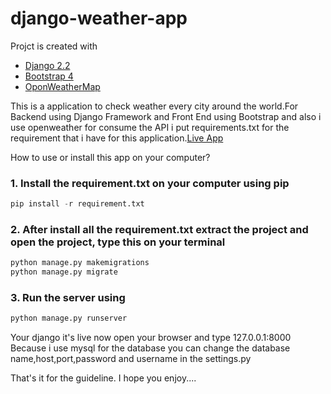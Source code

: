 # django-weather-app

Projct is created with
* [Django 2.2](https://docs.djangoproject.com/en/2.2/)
* [Bootstrap 4](https://getbootstrap.com/)
* [OponWeatherMap](https://openweathermap.org/)

This is a application to check weather every city around the world.For Backend using Django Framework and Front End using Bootstrap and also i use openweather for consume the API
i put requirements.txt for the requirement that i have for this application.[Live App](https://dimasyot.pythonanywhere.com/)

How to use or install this app on your computer?
### 1. Install the requirement.txt on your computer using pip

```python
pip install -r requirement.txt
```

### 2.  After install all the requirement.txt extract the project and open the project, type this on your terminal 
```python
python manage.py makemigrations
python manage.py migrate
```

### 3. Run the server using 
```python
python manage.py runserver
```

Your django it's live now open your browser and type 127.0.0.1:8000
Because i use mysql for the database you can change the database name,host,port,password and username in the settings.py


That's it for the guideline. I hope you enjoy.... 
